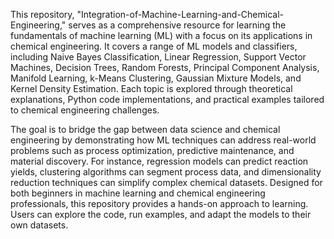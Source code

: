 This repository, "Integration-of-Machine-Learning-and-Chemical-Engineering," serves as a comprehensive resource for learning the fundamentals of machine learning (ML) with a focus on its applications in chemical engineering. It covers a range of ML models and classifiers, including Naive Bayes Classification, Linear Regression, Support Vector Machines, Decision Trees, Random Forests, Principal Component Analysis, Manifold Learning, k-Means Clustering, Gaussian Mixture Models, and Kernel Density Estimation. Each topic is explored through theoretical explanations, Python code implementations, and practical examples tailored to chemical engineering challenges.

The goal is to bridge the gap between data science and chemical engineering by demonstrating how ML techniques can address real-world problems such as process optimization, predictive maintenance, and material discovery. For instance, regression models can predict reaction yields, clustering algorithms can segment process data, and dimensionality reduction techniques can simplify complex chemical datasets. 
Designed for both beginners in machine learning and chemical engineering professionals, this repository provides a hands-on approach to learning. Users can explore the code, run examples, and adapt the models to their own datasets. 

